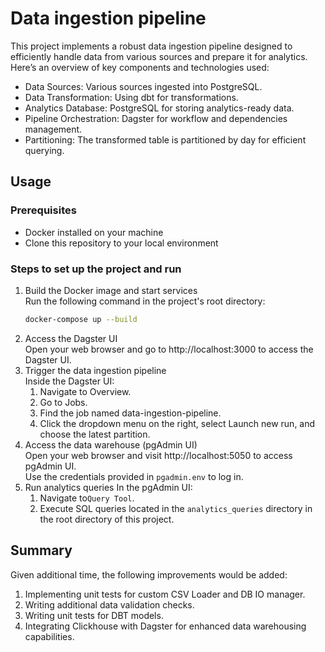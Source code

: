 # Data ingestion pipeline
This project implements a robust data ingestion pipeline designed to efficiently handle data from various sources and prepare it for analytics. Here’s an overview of key components and technologies used:

- Data Sources: Various sources ingested into PostgreSQL. 
- Data Transformation: Using dbt for transformations. 
- Analytics Database: PostgreSQL for storing analytics-ready data. 
- Pipeline Orchestration: Dagster for workflow and dependencies management. 
- Partitioning: The transformed table is partitioned by day for efficient querying.

## Usage
### Prerequisites
- Docker installed on your machine
- Clone this repository to your local environment

### Steps to set up the project and run
1. Build the Docker image and start services \
 Run the following command in the project's root directory:
   ```bash
   docker-compose up --build
   ```
2. Access the Dagster UI \
   Open your web browser and go to http://localhost:3000 to access the Dagster UI.
3. Trigger the data ingestion pipeline \
Inside the Dagster UI:
   1. Navigate to Overview. 
   2. Go to Jobs. 
   3. Find the job named data-ingestion-pipeline. 
   4. Click the dropdown menu on the right, select Launch new run, and choose the latest partition.
4. Access the data warehouse (pgAdmin UI) \
Open your web browser and visit http://localhost:5050 to access pgAdmin UI. \
Use the credentials provided in `pgadmin.env` to log in.
5. Run analytics queries
In the pgAdmin UI:
   1. Navigate to`Query Tool`.
   2. Execute SQL queries located in the `analytics_queries` directory in the root directory of this project.

## Summary
Given additional time, the following improvements would be added:
1. Implementing unit tests for custom CSV Loader and DB IO manager.
2. Writing additional data validation checks.
3. Writing unit tests for DBT models.
4. Integrating Clickhouse with Dagster for enhanced data warehousing capabilities.
